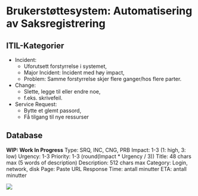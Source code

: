 # Brukerstøttesystem: Automatisering av Saksregistrering

## ITIL-Kategorier

-   Incident:
    -   Uforutsett forstyrrelse i systemet,
    -   Major Incident: Incident med høy impact,
    -   Problem: Samme forstyrrelse skjer flere ganger/hos flere parter.
-   Change:
    -   Slette, legge til eller endre noe,
    -   f.eks. skrivefeil.
-   Service Request:
    -   Bytte et glemt passord,
    -   Få tilgang til nye ressurser

## Database

**WIP: Work In Progress**
Type: SRQ, INC, CNG, PRB
Impact: 1-3 (1: high, 3: low)
Urgency: 1-3
Priority: 1-3 (round(Impact \* Urgency / 3))
Title: 48 chars max (5 words of description)
Description: 512 chars max
Category: Login, network, disk
Page: Paste URL
Response Time: antall minutter
ETA: antall minutter

<img src="https://i.imgur.com/KkC28SS.png">
